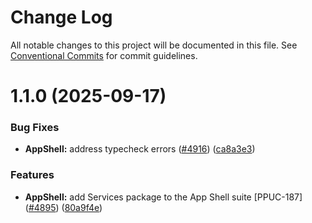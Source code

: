 # Change Log

All notable changes to this project will be documented in this file.
See [Conventional Commits](https://conventionalcommits.org) for commit guidelines.

# 1.1.0 (2025-09-17)

### Bug Fixes

- **AppShell:** address typecheck errors ([#4916](https://github.com/lumada-design/hv-uikit-react/issues/4916)) ([ca8a3e3](https://github.com/lumada-design/hv-uikit-react/commit/ca8a3e39be67ef78e453b655c7024ac6628b53fc))

### Features

- **AppShell:** add Services package to the App Shell suite [PPUC-187] ([#4895](https://github.com/lumada-design/hv-uikit-react/issues/4895)) ([80a9f4e](https://github.com/lumada-design/hv-uikit-react/commit/80a9f4e5c68be5dd4534eb3926de44f50e569d08))
